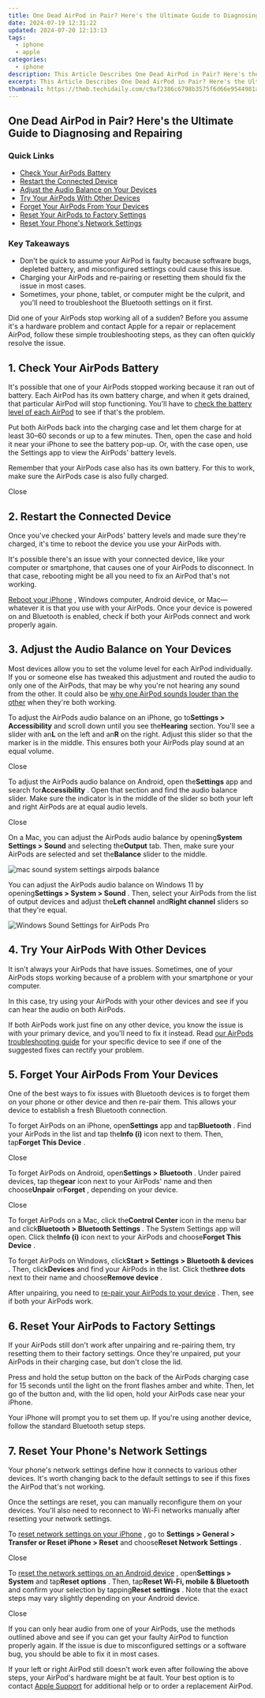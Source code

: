 ```yaml
---
title: One Dead AirPod in Pair? Here's the Ultimate Guide to Diagnosing and Repairing
date: 2024-07-19 12:31:22
updated: 2024-07-20 12:13:13
tags:
  - iphone
  - apple
categories:
  - iphone
description: This Article Describes One Dead AirPod in Pair? Here's the Ultimate Guide to Diagnosing and Repairing
excerpt: This Article Describes One Dead AirPod in Pair? Here's the Ultimate Guide to Diagnosing and Repairing
thumbnail: https://thmb.techidaily.com/c9af2386c6798b3575f6d66e9544981a45984b6b6be55d294d273187d6f5f1e2.jpg
---
```


## One Dead AirPod in Pair? Here's the Ultimate Guide to Diagnosing and Repairing

### Quick Links

* [Check Your AirPods Battery](https://www.makeuseof.com/one-airpod-not-working/#check-your-airpods-battery)
* [Restart the Connected Device](https://www.makeuseof.com/one-airpod-not-working/#restart-the-connected-device)
* [Adjust the Audio Balance on Your Devices](https://www.makeuseof.com/one-airpod-not-working/#adjust-the-audio-balance-on-your-devices)
* [Try Your AirPods With Other Devices](https://www.makeuseof.com/one-airpod-not-working/#try-your-airpods-with-other-devices)
* [Forget Your AirPods From Your Devices](https://www.makeuseof.com/one-airpod-not-working/#forget-your-airpods-from-your-devices)
* [Reset Your AirPods to Factory Settings](https://www.makeuseof.com/one-airpod-not-working/#reset-your-airpods-to-factory-settings)
* [Reset Your Phone's Network Settings](https://www.makeuseof.com/one-airpod-not-working/#reset-your-phone-39-s-network-settings)

### Key Takeaways

* Don't be quick to assume your AirPod is faulty because software bugs, depleted battery, and misconfigured settings could cause this issue.
* Charging your AirPods and re-pairing or resetting them should fix the issue in most cases.
* Sometimes, your phone, tablet, or computer might be the culprit, and you'll need to troubleshoot the Bluetooth settings on it first.

 Did one of your AirPods stop working all of a sudden? Before you assume it's a hardware problem and contact Apple for a repair or replacement AirPod, follow these simple troubleshooting steps, as they can often quickly resolve the issue.

## 1\. Check Your AirPods Battery

 It's possible that one of your AirPods stopped working because it ran out of battery. Each AirPod has its own battery charge, and when it gets drained, that particular AirPod will stop functioning. You'll have to [check the battery level of each AirPod](http://www.makeuseof.com/tag/how-to-check-airpod-battery/) to see if that's the problem.

 Put both AirPods back into the charging case and let them charge for at least 30–60 seconds or up to a few minutes. Then, open the case and hold it near your iPhone to see the battery pop-up. Or, with the case open, use the Settings app to view the AirPods' battery levels.

 Remember that your AirPods case also has its own battery. For this to work, make sure the AirPods case is also fully charged.

Close

## 2\. Restart the Connected Device

 Once you've checked your AirPods' battery levels and made sure they're charged, it's time to reboot the device you use your AirPods with.

 It's possible there's an issue with your connected device, like your computer or smartphone, that causes one of your AirPods to disconnect. In that case, rebooting might be all you need to fix an AirPod that's not working.

[Reboot your iPhone](https://www.makeuseof.com/how-to-restart-any-iphone-even-if-the-buttons-are-broken/) , Windows computer, Android device, or Mac—whatever it is that you use with your AirPods. Once your device is powered on and Bluetooth is enabled, check if both your AirPods connect and work properly again.

## 3\. Adjust the Audio Balance on Your Devices

 Most devices allow you to set the volume level for each AirPod individually. If you or someone else has tweaked this adjustment and routed the audio to only one of the AirPods, that may be why you're not hearing any sound from the other. It could also be [why one AirPod sounds louder than the other](https://www.makeuseof.com/why-one-airpod-louder-than-other-fixes/) when they're both working.

 To adjust the AirPods audio balance on an iPhone, go to**Settings > Accessibility** and scroll down until you see the**Hearing** section. You'll see a slider with an**L** on the left and an**R** on the right. Adjust this slider so that the marker is in the middle. This ensures both your AirPods play sound at an equal volume.

Close

 To adjust the AirPods audio balance on Android, open the**Settings** app and search for**Accessibility** . Open that section and find the audio balance slider. Make sure the indicator is in the middle of the slider so both your left and right AirPods are at equal audio levels.

Close

 On a Mac, you can adjust the AirPods audio balance by opening**System Settings > Sound** and selecting the**Output** tab. Then, make sure your AirPods are selected and set the**Balance** slider to the middle.

![mac sound system settings airpods balance](https://static1.makeuseofimages.com/wordpress/wp-content/uploads/2024/03/mac-sound-system-settings-airpods-balance.png)

 You can adjust the AirPods audio balance on Windows 11 by opening**Settings > System > Sound** . Then, select your AirPods from the list of output devices and adjust the**Left channel** and**Right channel** sliders so that they're equal.

![Windows Sound Settings for AirPods Pro](https://static1.makeuseofimages.com/wordpress/wp-content/uploads/2024/04/windows-sound-settings-for-airpods-pro.png)

## 4\. Try Your AirPods With Other Devices

 It isn't always your AirPods that have issues. Sometimes, one of your AirPods stops working because of a problem with your smartphone or your computer.

 In this case, try using your AirPods with your other devices and see if you can hear the audio on both AirPods.

 If both AirPods work just fine on any other device, you know the issue is with your primary device, and you'll need to fix it instead. Read [our AirPods troubleshooting guide](https://www.makeuseof.com/tag/apple-airpods-problems-fix/) for your specific device to see if one of the suggested fixes can rectify your problem.

## 5\. Forget Your AirPods From Your Devices

 One of the best ways to fix issues with Bluetooth devices is to forget them on your phone or other device and then re-pair them. This allows your device to establish a fresh Bluetooth connection.

 To forget AirPods on an iPhone, open**Settings** app and tap**Bluetooth** . Find your AirPods in the list and tap the**Info (i)** icon next to them. Then, tap**Forget This Device** .

Close

 To forget AirPods on Android, open**Settings >** **Bluetooth** . Under paired devices, tap the**gear** icon next to your AirPods' name and then choose**Unpair** or**Forget** , depending on your device.

Close

 To forget AirPods on a Mac, click the**Control Center** icon in the menu bar and click**Bluetooth > Bluetooth Settings** . The System Settings app will open. Click the**Info (i)** icon next to your AirPods and choose**Forget This Device** .

 To forget AirPods on Windows, click**Start > Settings > Bluetooth & devices** . Then, click**Devices** and find your AirPods in the list. Click the**three dots** next to their name and choose**Remove device** .

 After unpairing, you need to [re-pair your AirPods to your device](https://www.makeuseof.com/tag/how-to-connect-airpods-mac-iphone-pc-android/) . Then, see if both your AirPods work.

## 6\. Reset Your AirPods to Factory Settings

 If your AirPods still don't work after unpairing and re-pairing them, try resetting them to their factory settings. Once they're unpaired, put your AirPods in their charging case, but don't close the lid.

 Press and hold the setup button on the back of the AirPods charging case for 15 seconds until the light on the front flashes amber and white. Then, let go of the button and, with the lid open, hold your AirPods case near your iPhone.

 Your iPhone will prompt you to set them up. If you're using another device, follow the standard Bluetooth setup steps.

## 7\. Reset Your Phone's Network Settings

 Your phone's network settings define how it connects to various other devices. It's worth changing back to the default settings to see if this fixes the AirPod that's not working.

 Once the settings are reset, you can manually reconfigure them on your devices. You'll also need to reconnect to Wi-Fi networks manually after resetting your network settings.

 To [reset network settings on your iPhone](https://www.makeuseof.com/how-to-reset-network-settings-iphone/) , go to **Settings > General > Transfer or Reset iPhone > Reset** and choose**Reset Network Settings** .

Close

 To [reset the network settings on an Android device](https://www.makeuseof.com/reset-network-settings-android/) , open**Settings > System** and tap**Reset options** . Then, tap**Reset Wi-Fi, mobile & Bluetooth** and confirm your selection by tapping**Reset settings** . Note that the exact steps may vary slightly depending on your Android device.

Close

 If you can only hear audio from one of your AirPods, use the methods outlined above and see if you can get your faulty AirPod to function properly again. If the issue is due to misconfigured settings or a software bug, you should be able to fix it in most cases.

 If your left or right AirPod still doesn't work even after following the above steps, your AirPod's hardware might be at fault. Your best option is to contact [Apple Support](https://getsupport.apple.com/) for additional help or to order a replacement AirPod.

<ins class="adsbygoogle"
     style="display:block"
     data-ad-format="autorelaxed"
     data-ad-client="ca-pub-7571918770474297"
     data-ad-slot="1223367746"></ins>



<ins class="adsbygoogle"
     style="display:block"
     data-ad-client="ca-pub-7571918770474297"
     data-ad-slot="8358498916"
     data-ad-format="auto"
     data-full-width-responsive="true"></ins>
